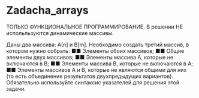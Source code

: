 # Zadacha_arrays
ТОЛЬКО ФУНКЦИОНАЛЬНОЕ ПРОГРАММИРОВАНИЕ.
В решении НЕ испольльзуются динамические массивы.

Даны два массива: А[n] и B[m]. Необходимо создать
третий массив, в котором нужно собрать:
■■ Элементы обоих массивов;
■■ Общие элементы двух массивов;
■■ Элементы массива A, которые не включаются в B;
■■ Элементы массива B, которые не включаются в A;
■■ Элементы массивов A и B, которые не являются общими для них (то есть объединение результатов двухпредыдущих вариантов).
Обязательно используйте синтаксис указателей для решения этой задачи.

